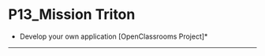 # P13_Mission Triton
* Develop your own application [OpenClassrooms Project]*
*****************************************************************************************************************
 